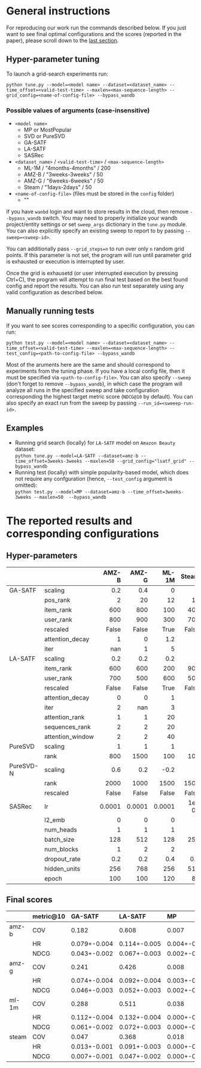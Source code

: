 # General instructions
For reproducing our work run the commands described below. If you just want to see final optimal configurations and the scores (reported in the paper), please scroll down to the [last section](https://github.com/anonymcode/icdm2021/blob/main/README.md#the-reported-results-and-corresponding-configurations).

## Hyper-parameter tuning
To launch a grid-search experiments run:
```
python tune.py --model=<model name> --dataset=<dataset_name> --time_offset=<valid-test-time> --maxlen=<max-sequence-length> --grid_config=<name-of-config-file> --bypass_wandb
```

### Possible values of arguments (case-insensitive)
- `<model name>`
  - MP or MostPopular
  - SVD or PureSVD
  - GA-SATF
  - LA-SATF
  - SASRec
- `<dataset_name>` / `<valid-test-time>` / `<max-sequence-length>`
  - ML-1M / "4months-4months" / 200
  - AMZ-B / "3weeks-3weeks" / 50
  - AMZ-G / "6weeks-6weeks" / 50
  - Steam / "1days-2days" / 50
- `<name-of-config-file>` (files must be stored in the `config` folder)
  - "" 


If you have `wanbd` login and want to store results in the cloud, then remove `--bypass_wandb` switch. You may need to properly initialize your wandb project/entity settings or set `sweep_args` dictionary in the `tune.py` module. You can also explicitly specify an existing sweep to report to by passing `--sweep=<sweep-id>`.

You can additionally pass `--grid_steps=n` to run over only `n` random grid points. If this parameter is not set, the program will run until parameter grid is exhausted or execution is interrupted by user.

Once the grid is exhausetd (or user interrupted execution by pressing Ctrl+C), the program will attempt to run final test based on the best found config and report the results. You can also run test separately using any valid configuration as described below.

## Manually running tests
If you want to see scores corresponding to a specific configuration, you can run:

```
python test.py --model=<model name> --dataset=<dataset_name> --time_offset=<valid-test-time> --maxlen=<max-sequence-length> --test_config=<path-to-config-file> --bypass_wandb
```

Most of the aruments here are the same and should correspond to experiments from the tuning phase. If you have a local config file, then it must be specified via `<path-to-config-file>`. You can also specify `--sweep` (don't forget to remove `--bypass_wandb`), in which case the program will analyze all runs in the specified sweep and take configuration corresponding the highest target metric score (`NDCG@10` by default). You can also specify an exact run from the sweep by passing `--run_id=<sweeep-run-id>`.

## Examples
- Running grid search (locally) for `LA-SATF` model on `Amazon Beauty` dataset:  
  `python tune.py --model=LA-SATF --dataset=amz-b --time_offset=3weeks-3weeks --maxlen=50 --grid_config="lsatf_grid" --bypass_wandb`
- Running test (locally) with simple popularity-based model, which does not require any confguration (hence, `--test_config` argument is omitted):  
  `python test.py --model=MP --dataset=amz-b --time_offset=3weeks-3weeks --maxlen=50  --bypass_wandb`

# The reported results and corresponding configurations
## Hyper-parameters
|           |                  |     AMZ-B |     AMZ-G |     ML-1M |    Steam |
|:----------|:-----------------|----------:|----------:|----------:|---------:|
| GA-SATF   | scaling          |    0.2    |    0.4    |    0      |    0     |
|           | pos_rank         |    2      |   20      |   12      |   10     |
|           | item_rank        |  600      |  800      |  100      |  400     |
|           | user_rank        |  800      |  900      |  300      |  700     |
|           | rescaled         |  False    |  False    |  True     |  False   |
|           | attention_decay  |    1      |    0      |    1.2    |    0     |
|           | iter             |  nan      |    1      |    5      |    0     |
| LA-SATF   | scaling          |    0.2    |    0.2    |    0.2    |    0     |
|           | item_rank        |  600      |  600      |  200      |  900     |
|           | user_rank        |  700      |  500      |  600      |  500     |
|           | rescaled         |  False    |  False    |  True     |  False   |
|           | attention_decay  |    0      |    0      |    1      |    1     |
|           | iter             |    2      |  nan      |    3      |    1     |
|           | attention_rank   |    1      |    1      |   20      |    1     |
|           | sequences_rank   |    2      |    2      |   20      |    2     |
|           | attention_window |    2      |    2      |   40      |    2     |
| PureSVD   | scaling          |    1      |    1      |    1      |    1     |
|           | rank             |  800      | 1500      |  100      |  100     |
| PureSVD-N | scaling          |    0.6    |    0.2    |   -0.2    |    0     |
|           | rank             | 2000      | 1000      | 1500      | 1500     |
|           | rescaled         | False     | False     | False     | False    |
| SASRec    | lr               |    0.0001 |    0.0001 |    0.0001 |    1e-05 |
|           | l2_emb           |    0      |    0      |    0      |    0     |
|           | num_heads        |    1      |    1      |    1      |    1     |
|           | batch_size       |  128      |  512      |  128      |  256     |
|           | num_blocks       |    1      |    2      |    2      |    3     |
|           | dropout_rate     |    0.2    |    0.2    |    0.4    |    0.2   |
|           | hidden_units     |  256      |  768      |  256      |  512     |
|           | epoch            |  100      |  100      |  120      |   80     |

## Final scores
|       | metric@10   | GA-SATF      | LA-SATF      | MP           | PureSVD      | PureSVD-N    | RND          | SASRec       |
|:------|:------------|:-------------|:-------------|:-------------|:-------------|:-------------|:-------------|:-------------|
| amz-b | COV         | 0.182        | 0.608        | 0.007        | 0.251        | 0.615        | 0.985        | 0.611        |
|       | HR          | 0.079+-0.004 | 0.114+-0.005 | 0.004+-0.001 | 0.082+-0.004 | 0.087+-0.004 | 0.001+-0.000 | 0.100+-0.004 |
|       | NDCG        | 0.043+-0.002 | 0.067+-0.003 | 0.002+-0.000 | 0.046+-0.002 | 0.047+-0.002 | 0.000+-0.000 | 0.055+-0.003 |
| amz-g | COV         | 0.241        | 0.426        | 0.008        | 0.467        | 0.631        | 0.983        | 0.700        |
|       | HR          | 0.074+-0.004 | 0.092+-0.004 | 0.003+-0.001 | 0.070+-0.004 | 0.101+-0.004 | 0.001+-0.000 | 0.094+-0.004 |
|       | NDCG        | 0.046+-0.003 | 0.052+-0.003 | 0.002+-0.000 | 0.042+-0.002 | 0.058+-0.003 | 0.000+-0.000 | 0.055+-0.003 |
| ml-1m | COV         | 0.288        | 0.511        | 0.038        | 0.187        | 0.275        | 1.000        | 0.503        |
|       | HR          | 0.112+-0.004 | 0.132+-0.004 | 0.000+-0.000 | 0.060+-0.003 | 0.061+-0.003 | 0.004+-0.001 | 0.134+-0.004 |
|       | NDCG        | 0.061+-0.002 | 0.072+-0.003 | 0.000+-0.000 | 0.029+-0.002 | 0.030+-0.002 | 0.002+-0.000 | 0.069+-0.002 |
| steam | COV         | 0.047        | 0.368        | 0.018        | 0.070        | 0.438        | 0.997        | 0.080        |
|       | HR          | 0.013+-0.001 | 0.091+-0.003 | 0.000+-0.000 | 0.039+-0.002 | 0.084+-0.003 | 0.001+-0.000 | 0.115+-0.004 |
|       | NDCG        | 0.007+-0.001 | 0.047+-0.002 | 0.000+-0.000 | 0.020+-0.001 | 0.043+-0.002 | 0.001+-0.000 | 0.060+-0.002 |
